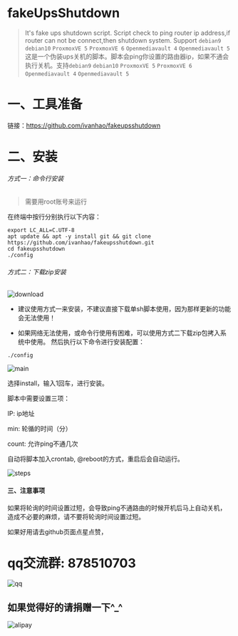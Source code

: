 # fakeUpsShutdown

> It's fake ups shutdown script. Script check to ping router ip address,if router can not be connect,then shutdown system. Support `debian9` `debian10` `ProxmoxVE 5` `ProxmoxVE 6` `Openmediavault 4` `Openmediavault 5`
这是一个伪装ups关机的脚本。脚本会ping你设置的路由器ip，如果不通会执行关机。支持`debian9` `debian10` `ProxmoxVE 5` `ProxmoxVE 6` `Openmediavault 4` `Openmediavault 5`

# 一、工具准备

链接：https://github.com/ivanhao/fakeupsshutdown

# 二、安装
###### 方式一：命令行安装

> 需要用root账号来运行

在终端中按行分别执行以下内容：

```
export LC_ALL=C.UTF-8
apt update && apt -y install git && git clone https://github.com/ivanhao/fakeupsshutdown.git
cd fakeupsshutdown
./config
```

###### 方式二：下载zip安装

![download](https://upload-images.jianshu.io/upload_images/4171480-d75f6a4b8d3e7173.png?imageMogr2/auto-orient/strip%7CimageView2/2/w/1240)



- 建议使用方式一来安装，不建议直接下载单sh脚本使用，因为那样更新的功能会无法使用！

- 如果网络无法使用，或命令行使用有困难，可以使用方式二下载zip包拷入系统中使用。
然后执行以下命令进行安装配置：
```
./config
```

![main](https://upload-images.jianshu.io/upload_images/4171480-50a64967b0ede749.png?imageMogr2/auto-orient/strip%7CimageView2/2/w/1240)

选择install，输入1回车，进行安装。

脚本中需要设置三项：

IP: ip地址

min: 轮循的时间（分）

count: 允许ping不通几次

自动将脚本加入crontab, @reboot的方式，重启后会自动运行。

![steps](https://upload-images.jianshu.io/upload_images/4171480-5670bc8026cb8359.png?imageMogr2/auto-orient/strip%7CimageView2/2/w/1240)


#### 三、注意事项

如果将轮询的时间设置过短，会导致ping不通路由的时候开机后马上自动关机，造成不必要的麻烦，请不要将轮询时间设置过短。

如果好用请去github页面点星点赞，

# qq交流群: 878510703

![qq](http://upload-images.jianshu.io/upload_images/4171480-e0204ead0fb41d5e.jpg)

## 如果觉得好的请捐赠一下^_^

![alipay](https://upload-images.jianshu.io/upload_images/4171480-04c3ebb5c11cfdf9.png?imageMogr2/auto-orient/strip%7CimageView2/2/w/1240)
